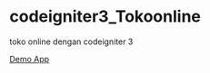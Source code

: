 # codeigniter3_Tokoonline
toko online dengan codeigniter 3


<a href="http://priyanta.atwebpages.com/">Demo App</a>
